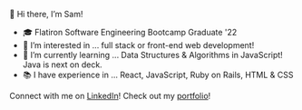👋 Hi there, I’m Sam!
- 🎓 Flatiron Software Engineering Bootcamp Graduate '22
- 👀 I’m interested in ... full stack or front-end web development! 
- 🌱 I’m currently learning ... Data Structures & Algorithms in JavaScript! Java is next on deck.
- 📚 I have experience in ... React, JavaScript, Ruby on Rails, HTML & CSS

Connect with me on <a href="https://www.linkedin.com/in/samanthasdiaz/">LinkedIn</a>!
Check out my <a href="https://www.samantha-diaz.com/">portfolio</a>! 

<!---
ssdiaz/ssdiaz is a ✨ special ✨ repository because its `README.md` (this file) appears on your GitHub profile.
You can click the Preview link to take a look at your changes.
- 💞️ I’m looking to collaborate on ...
- 📫 How to reach me ... www.linkedin.com/in/samanthasdiaz
--->
